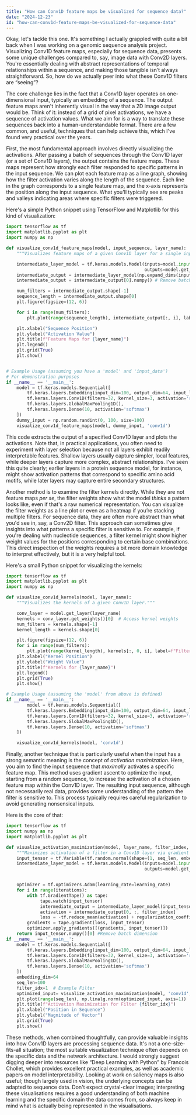 ```yaml
---
title: "How can Conv1D feature maps be visualized for sequence data?"
date: "2024-12-23"
id: "how-can-conv1d-feature-maps-be-visualized-for-sequence-data"
---
```


Okay, let's tackle this one. It's something I actually grappled with quite a bit back when I was working on a genomic sequence analysis project. Visualizing Conv1D feature maps, especially for sequence data, presents some unique challenges compared to, say, image data with Conv2D layers. You're essentially dealing with abstract representations of temporal relationships within a sequence, and making those tangible isn’t always straightforward. So, how do we actually peer into what these Conv1D filters are “seeing”?

The core challenge lies in the fact that a Conv1D layer operates on one-dimensional input, typically an embedding of a sequence. The output feature maps aren't inherently visual in the way that a 2D image output would be. Think of it: instead of a grid of pixel activations, we have a sequence of activation values. What we aim for is a way to translate these sequences back into a human-understandable format. There are a few common, and useful, techniques that can help achieve this, which I've found very practical over the years.

First, the most fundamental approach involves directly visualizing the activations. After passing a batch of sequences through the Conv1D layer (or a set of Conv1D layers), the output contains the feature maps. These maps represent how strongly each filter responded to specific patterns in the input sequence. We can plot each feature map as a line graph, showing how the filter activation varies along the length of the sequence. Each line in the graph corresponds to a single feature map, and the x-axis represents the position along the input sequence. What you'll typically see are peaks and valleys indicating areas where specific filters were triggered.

Here's a simple Python snippet using TensorFlow and Matplotlib for this kind of visualization:

```python
import tensorflow as tf
import matplotlib.pyplot as plt
import numpy as np

def visualize_conv1d_feature_maps(model, input_sequence, layer_name):
    """Visualizes feature maps of a given Conv1D layer for a single input sequence."""

    intermediate_layer_model = tf.keras.models.Model(inputs=model.input,
                                                     outputs=model.get_layer(layer_name).output)
    intermediate_output = intermediate_layer_model(np.expand_dims(input_sequence, axis=0)) # Add batch dimension
    intermediate_output = intermediate_output[0].numpy() # Remove batch dimension

    num_filters = intermediate_output.shape[-1]
    sequence_length = intermediate_output.shape[0]
    plt.figure(figsize=(12, 6))

    for i in range(num_filters):
        plt.plot(range(sequence_length), intermediate_output[:, i], label=f"Filter {i+1}")

    plt.xlabel("Sequence Position")
    plt.ylabel("Activation Value")
    plt.title(f"Feature Maps for {layer_name}")
    plt.legend()
    plt.grid(True)
    plt.show()


# Example Usage (assuming you have a 'model' and 'input_data')
# For demonstration purposes
if __name__ == '__main__':
    model = tf.keras.models.Sequential([
        tf.keras.layers.Embedding(input_dim=100, output_dim=64, input_length=100),
        tf.keras.layers.Conv1D(filters=32, kernel_size=3, activation='relu'),
        tf.keras.layers.GlobalMaxPooling1D(),
        tf.keras.layers.Dense(10, activation='softmax')
    ])
    dummy_input = np.random.randint(0, 100, size=100)
    visualize_conv1d_feature_maps(model, dummy_input, 'conv1d')

```

This code extracts the output of a specified Conv1D layer and plots the activations. Note that, in practical applications, you often need to experiment with layer selection because not all layers exhibit readily interpretable features. Shallow layers usually capture simpler, local features, while deeper layers capture more complex, abstract relationships. I’ve seen this quite clearly; earlier layers in a protein sequence model, for instance, might show activation patterns that correspond to specific amino acid motifs, while later layers may capture entire secondary structures.

Another method is to examine the filter kernels directly. While they are not feature maps *per se*, the filter weights show what the model *thinks* a pattern looks like, even if that's a raw numerical representation. You can visualize the filter weights as a line plot or even as a heatmap if you’re stacking multiple filters. For sequence data, they are often more abstract than what you'd see in, say, a Conv2D filter. This approach can sometimes give insights into what patterns a specific filter is sensitive to. For example, if you're dealing with nucleotide sequences, a filter kernel might show higher weight values for the positions corresponding to certain base combinations. This direct inspection of the weights requires a bit more domain knowledge to interpret effectively, but it is a very helpful tool.

Here's a small Python snippet for visualizing the kernels:

```python
import tensorflow as tf
import matplotlib.pyplot as plt
import numpy as np

def visualize_conv1d_kernels(model, layer_name):
    """Visualizes the kernels of a given Conv1D layer."""

    conv_layer = model.get_layer(layer_name)
    kernels = conv_layer.get_weights()[0]  # Access kernel weights
    num_filters = kernels.shape[-1]
    kernel_length = kernels.shape[0]

    plt.figure(figsize=(12, 6))
    for i in range(num_filters):
        plt.plot(range(kernel_length), kernels[:, 0, i], label=f"Filter {i+1}") #0 is because of depth
    plt.xlabel("Kernel Position")
    plt.ylabel("Weight Value")
    plt.title(f"Kernels for {layer_name}")
    plt.legend()
    plt.grid(True)
    plt.show()

# Example Usage (assuming the 'model' from above is defined)
if __name__ == '__main__':
        model = tf.keras.models.Sequential([
        tf.keras.layers.Embedding(input_dim=100, output_dim=64, input_length=100),
        tf.keras.layers.Conv1D(filters=32, kernel_size=3, activation='relu'),
        tf.keras.layers.GlobalMaxPooling1D(),
        tf.keras.layers.Dense(10, activation='softmax')
    ])

    visualize_conv1d_kernels(model, 'conv1d')
```

Finally, another technique that is particularly useful when the input has a strong semantic meaning is the concept of *activation maximization*. Here, you aim to find the input sequence that *maximally* activates a specific feature map. This method uses gradient ascent to optimize the input, starting from a random sequence, to increase the activation of a chosen feature map within the Conv1D layer. The resulting input sequence, although not necessarily real data, provides some understanding of the pattern the filter is sensitive to. This process typically requires careful regularization to avoid generating nonsensical inputs.

Here is the core of that:
```python
import tensorflow as tf
import numpy as np
import matplotlib.pyplot as plt

def visualize_activation_maximization(model, layer_name, filter_index, embedding_dim, seq_len, iterations=50, learning_rate=1.0, regularization_coefficient=0.01):
    """Maximizes activation of a filter in a Conv1D layer via gradient ascent."""
    input_tensor = tf.Variable(tf.random.normal(shape=(1, seq_len, embedding_dim)))
    intermediate_layer_model = tf.keras.models.Model(inputs=model.input,
                                                     outputs=model.get_layer(layer_name).output)


    optimizer = tf.optimizers.Adam(learning_rate=learning_rate)
    for i in range(iterations):
        with tf.GradientTape() as tape:
             tape.watch(input_tensor)
             intermediate_output = intermediate_layer_model(input_tensor)
             activation = intermediate_output[0, :, filter_index]
             loss = -tf.reduce_mean(activation) + regularization_coefficient * tf.reduce_sum(tf.square(input_tensor))
        gradients = tape.gradient(loss, input_tensor)
        optimizer.apply_gradients([(gradients, input_tensor)])
    return input_tensor.numpy()[0] #Remove batch dimension
if __name__ == '__main__':
    model = tf.keras.models.Sequential([
        tf.keras.layers.Embedding(input_dim=100, output_dim=64, input_length=100),
        tf.keras.layers.Conv1D(filters=32, kernel_size=3, activation='relu'),
        tf.keras.layers.GlobalMaxPooling1D(),
        tf.keras.layers.Dense(10, activation='softmax')
    ])
    embedding_dim=64
    seq_len=100
    filter_idx=1  # Example Filter
    optimized_input= visualize_activation_maximization(model, 'conv1d', filter_idx, embedding_dim, seq_len )
    plt.plot(range(seq_len), np.linalg.norm(optimized_input, axis=1))
    plt.title(f"Activation Maximization for Filter {filter_idx}")
    plt.xlabel("Position in Sequence")
    plt.ylabel("Magnitude of Vector")
    plt.grid(True)
    plt.show()

```

These methods, when combined thoughtfully, can provide valuable insights into how Conv1D layers are processing sequence data. It's not a one-size-fits-all situation; the most suitable visualization technique often depends on the specific data and the network architecture. I would strongly suggest digging deeper into resources like “Deep Learning with Python” by Francois Chollet, which provides excellent practical examples, as well as academic papers on model interpretability. Looking at work on saliency maps is also useful; though largely used in vision, the underlying concepts can be adapted to sequence data. Don't expect crystal-clear images; interpreting these visualisations requires a good understanding of both machine learning and the specific domain the data comes from, so always keep in mind what is actually being represented in the visualisations.
